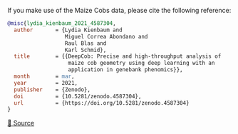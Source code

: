 If you make use of the Maize Cobs data, please cite the following reference:

```bibtex
@misc{lydia_kienbaum_2021_4587304,
  author       = {Lydia Kienbaum and
                  Miguel Correa Abondano and
                  Raul Blas and
                  Karl Schmid},
  title        = {{DeepCob: Precise and high-throughput analysis of 
                   maize cob geometry using deep learning with an
                   application in genebank phenomics}},
  month        = mar,
  year         = 2021,
  publisher    = {Zenodo},
  doi          = {10.5281/zenodo.4587304},
  url          = {https://doi.org/10.5281/zenodo.4587304}
}
```

[🔗 Source](https://zenodo.org/record/4587304/export/hx)
